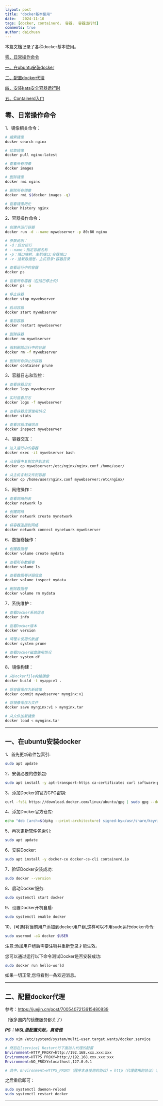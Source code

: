 ```yaml
---
layout: post
title: "docker基本使用"
date:   2024-11-10
tags: [docker, containerd， 容器， 容器运行时]
comments: true
author: daichuan
---
```


本篇文档记录了各种docker基本使用。

<!-- more -->

[零、日常操作命令](#零、日常操作命令)

[一、在ubuntu安装docker](#一、在ubuntu安装docker)

[二、配置docker代理](#二、配置docker代理)

[四、安装kata安全容器运行时](#四、安装kata安全容器运行时)

[五、Containerd入门](#五、Containerd入门)

## 零、日常操作命令

1、镜像相关命令：

```bash
# 搜索镜像
docker search nginx

# 拉取镜像
docker pull nginx:latest

# 查看所有镜像
docker images

# 删除镜像
docker rmi nginx

# 删除所有镜像
docker rmi $(docker images -q)

# 查看镜像历史
docker history nginx
```

2、容器操作命令：

```bash
# 创建并运行容器
docker run -d --name mywebserver -p 80:80 nginx

# 参数说明：
# -d：后台运行
# --name：指定容器名称
# -p：端口映射，主机端口:容器端口
# -v：挂载数据卷，主机目录:容器目录

# 查看运行中的容器
docker ps

# 查看所有容器（包括已停止的）
docker ps -a

# 停止容器
docker stop mywebserver

# 启动容器
docker start mywebserver

# 重启容器
docker restart mywebserver

# 删除容器
docker rm mywebserver

# 强制删除运行中的容器
docker rm -f mywebserver

# 删除所有停止的容器
docker container prune
```

3、容器日志和监控：

```bash
# 查看容器日志
docker logs mywebserver

# 实时查看日志
docker logs -f mywebserver

# 查看容器资源使用情况
docker stats

# 查看容器详细信息
docker inspect mywebserver
```

4、容器交互：

```bash
# 进入运行中的容器
docker exec -it mywebserver bash

# 从容器中复制文件到主机
docker cp mywebserver:/etc/nginx/nginx.conf /home/user/

# 从主机复制文件到容器
docker cp /home/user/nginx.conf mywebserver:/etc/nginx/
```

5、网络操作：

```bash
# 查看网络列表
docker network ls

# 创建网络
docker network create mynetwork

# 将容器连接到网络
docker network connect mynetwork mywebserver
```

6、数据卷操作：

```bash
# 创建数据卷
docker volume create mydata

# 查看所有数据卷
docker volume ls

# 查看数据卷详细信息
docker volume inspect mydata

# 删除数据卷
docker volume rm mydata
```

7、系统维护：

```bash
# 查看Docker系统信息
docker info

# 查看Docker版本
docker version

# 清理未使用的数据
docker system prune

# 查看Docker磁盘使用情况
docker system df
```

8、镜像构建：

```bash
# 从Dockerfile构建镜像
docker build -t myapp:v1 .

# 将容器保存为新镜像
docker commit mywebserver mynginx:v1

# 将镜像保存为文件
docker save mynginx:v1 > mynginx.tar

# 从文件加载镜像
docker load < mynginx.tar
```

--------

## 一、在ubuntu安装docker

1、首先更新软件包索引:

```bash
sudo apt update
```

2、安装必要的依赖包:

```bash
sudo apt install -y apt-transport-https ca-certificates curl software-properties-common
```

3、添加Docker的官方GPG密钥:

```bash
curl -fsSL https://download.docker.com/linux/ubuntu/gpg | sudo gpg --dearmor -o /usr/share/keyrings/docker-archive-keyring.gpg
```

4、添加Docker官方仓库:

```bash
echo "deb [arch=$(dpkg --print-architecture) signed-by=/usr/share/keyrings/docker-archive-keyring.gpg] https://download.docker.com/linux/ubuntu $(lsb_release -cs) stable" | sudo tee /etc/apt/sources.list.d/docker.list > /dev/null
```

5、再次更新软件包索引:

```bash
sudo apt update
```

6、安装Docker:

```bash
sudo apt install -y docker-ce docker-ce-cli containerd.io
```

7、验证Docker安装成功:

```bash
sudo docker --version
```

8、启动Docker服务:

```bash
sudo systemctl start docker
```

9、设置Docker开机自启:

```bash
sudo systemctl enable docker
```

10、(可选)将当前用户添加到docker用户组,这样可以不用sudo运行docker命令:

```bash
sudo usermod -aG docker $USER
```

注意:添加用户组后需要注销并重新登录才能生效。

您可以通过运行以下命令测试Docker是否安装成功:

```bash
sudo docker run hello-world
```

如果一切正常,您将看到一条欢迎消息。

--------------

## 二、配置docker代理

参考：https://juejin.cn/post/7005407213615480839

（很多国内的镜像服务都关了）

***PS：WSL里配置失败，真奇怪***

```bash
sudo vim /etc/systemd/system/multi-user.target.wants/docker.service

# 然后在[service] Restart行下面加入代理的配置
Environment=HTTP_PROXY=http://192.168.xxx.xxx:xxx
Environment=HTTPS_PROXY=http://192.168.xxx.xxx:xxx
Environment=NO_PROXY=localhost,127.0.0.1

# 其中，Environment=HTTPS_PROXY（程序本身使用的协议）= http（代理使用的协议）://192.168.xxx.xxx:xxx（代理的ip与port）
```

之后重启即可：

```bash
sudo systemctl daemon-reload
sudo systemctl restart docker
```

-----

